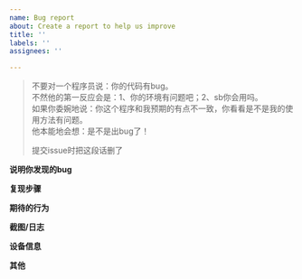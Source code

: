 ```yaml
---
name: Bug report
about: Create a report to help us improve
title: ''
labels: ''
assignees: ''

---
```


> 不要对一个程序员说：你的代码有bug。  
> 不然他的第一反应会是：1、你的环境有问题吧；2、sb你会用吗。  
> 如果你委婉地说：你这个程序和我预期的有点不一致，你看看是不是我的使用方法有问题。  
> 他本能地会想：是不是出bug了！  
>
> 提交issue时把这段话删了  

**说明你发现的bug**  

**复现步骤**  

**期待的行为**  

**截图/日志**  

**设备信息**  

**其他**  
